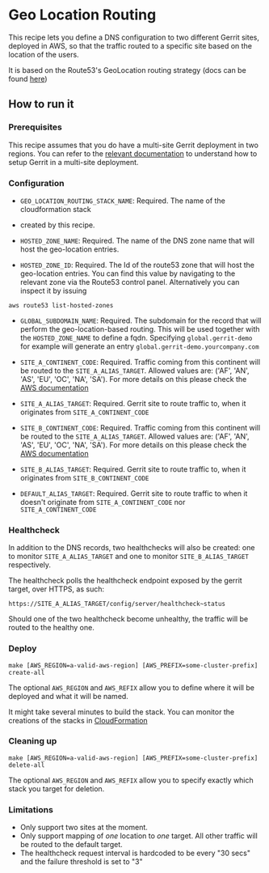 # Geo Location Routing

This recipe lets you define a DNS configuration to two different Gerrit sites,
deployed in AWS, so that the traffic routed to a specific site based on the
location of the users.

It is based on the Route53's GeoLocation routing strategy (docs can be found
[here](https://docs.aws.amazon.com/Route53/latest/DeveloperGuide/routing-policy.html#routing-policy-geo))

## How to run it

### Prerequisites

This recipe assumes that you do have a multi-site Gerrit deployment in two regions.
You can refer to the [relevant documentation](../dual-master/README.md#multi-site)
to understand how to setup Gerrit in a multi-site deployment.

### Configuration

* `GEO_LOCATION_ROUTING_STACK_NAME`: Required. The name of the cloudformation stack
* created by this recipe.

* `HOSTED_ZONE_NAME`: Required. The name of the DNS zone name that will host the
geo-location entries.

* `HOSTED_ZONE_ID`: Required. The Id of the route53 zone that will host the
geo-location entries. You can find this value by navigating to the relevant zone
via the Route53 control panel. Alternatively you can inspect it by issuing

```shell script
aws route53 list-hosted-zones
```

* `GLOBAL_SUBDOMAIN_NAME`: Required. The subdomain for the record that will
perform the geo-location-based routing. This will be used together with the
`HOSTED_ZONE_NAME` to define a fqdn. Specifying `global.gerrit-demo` for example
will generate an entry `global.gerrit-demo.yourcompany.com`

* `SITE_A_CONTINENT_CODE`: Required. Traffic coming from this continent will be
routed to the `SITE_A_ALIAS_TARGET`. Allowed values are:
('AF', 'AN', 'AS', 'EU', 'OC', 'NA', 'SA'). For more details on this please check
the [AWS documentation](https://docs.aws.amazon.com/Route53/latest/APIReference/API_GetGeoLocation.html#API_GetGeoLocation_RequestSyntax)

* `SITE_A_ALIAS_TARGET`: Required. Gerrit site to route traffic to, when it originates
from `SITE_A_CONTINENT_CODE`

* `SITE_B_CONTINENT_CODE`: Required. Traffic coming from this continent will be
routed to the `SITE_A_ALIAS_TARGET`. Allowed values are:
('AF', 'AN', 'AS', 'EU', 'OC', 'NA', 'SA'). For more details on this please check
the [AWS documentation](https://docs.aws.amazon.com/Route53/latest/APIReference/API_GetGeoLocation.html#API_GetGeoLocation_RequestSyntax)

* `SITE_B_ALIAS_TARGET`: Required. Gerrit site to route traffic to, when it originates
from `SITE_B_CONTINENT_CODE`

* `DEFAULT_ALIAS_TARGET`: Required. Gerrit site to route traffic to when it doesn't
originate from `SITE_A_CONTINENT_CODE` nor `SITE_A_CONTINENT_CODE`

### Healthcheck

In addition to the DNS records, two healthchecks will also be created: one to
monitor `SITE_A_ALIAS_TARGET` and one to monitor `SITE_B_ALIAS_TARGET` respectively.

The healthcheck polls the healthcheck endpoint exposed by the gerrit target, over
HTTPS, as such:

```
https://SITE_A_ALIAS_TARGET/config/server/healthcheck~status
```

Should one of the two healthcheck become unhealthy, the traffic will be routed
to the healthy one.

### Deploy

```
make [AWS_REGION=a-valid-aws-region] [AWS_PREFIX=some-cluster-prefix] create-all
```

The optional `AWS_REGION` and `AWS_REFIX` allow you to define where it will be deployed and what it will be named.

It might take several minutes to build the stack.
You can monitor the creations of the stacks in [CloudFormation](https://console.aws.amazon.com/cloudformation/home)

### Cleaning up

```
make [AWS_REGION=a-valid-aws-region] [AWS_PREFIX=some-cluster-prefix] delete-all
```

The optional `AWS_REGION` and `AWS_REFIX` allow you to specify exactly which stack you target for deletion.

### Limitations

* Only support two sites at the moment.
* Only support mapping of *one* location to *one* target. All other traffic will
be routed to the default target.
* The healthcheck request interval is hardcoded to be every "30 secs" and the failure
threshold is set to "3"